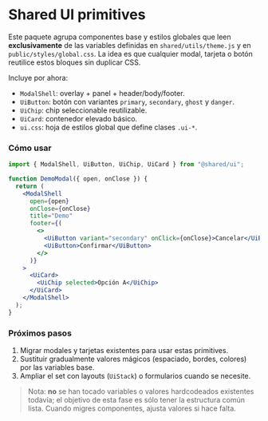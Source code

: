 # Shared UI primitives

Este paquete agrupa componentes base y estilos globales que leen **exclusivamente** de las variables definidas en `shared/utils/theme.js` y en `public/styles/global.css`. La idea es que cualquier modal, tarjeta o botón reutilice estos bloques sin duplicar CSS.

Incluye por ahora:

- `ModalShell`: overlay + panel + header/body/footer.
- `UiButton`: botón con variantes `primary`, `secondary`, `ghost` y `danger`.
- `UiChip`: chip seleccionable reutilizable.
- `UiCard`: contenedor elevado básico.
- `ui.css`: hoja de estilos global que define clases `.ui-*`.

### Cómo usar

```jsx
import { ModalShell, UiButton, UiChip, UiCard } from "@shared/ui";

function DemoModal({ open, onClose }) {
  return (
    <ModalShell
      open={open}
      onClose={onClose}
      title="Demo"
      footer={(
        <>
          <UiButton variant="secondary" onClick={onClose}>Cancelar</UiButton>
          <UiButton>Confirmar</UiButton>
        </>
      )}
    >
      <UiCard>
        <UiChip selected>Opción A</UiChip>
      </UiCard>
    </ModalShell>
  );
}
```

### Próximos pasos

1. Migrar modales y tarjetas existentes para usar estas primitives.
2. Sustituir gradualmente valores mágicos (espaciado, bordes, colores) por las variables base.
3. Ampliar el set con layouts (`UiStack`) o formularios cuando se necesite.

> Nota: **no** se han tocado variables o valores hardcodeados existentes todavía; el objetivo de esta fase es sólo tener la estructura común lista. Cuando migres componentes, ajusta valores si hace falta.
